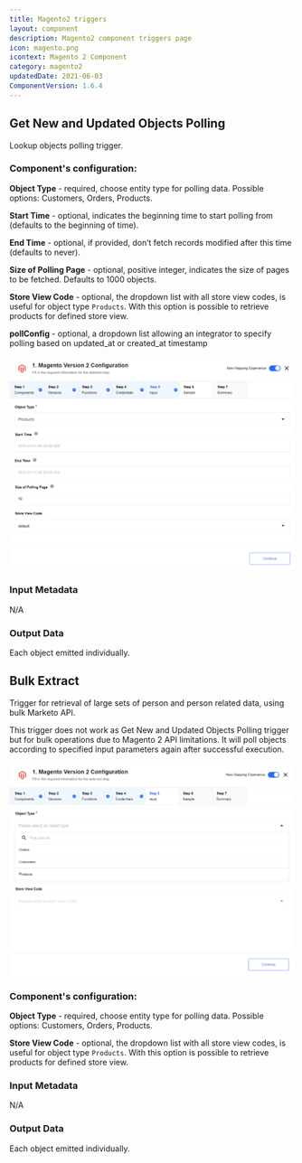 ```yaml
---
title: Magento2 triggers
layout: component
description: Magento2 component triggers page
icon: magento.png
icontext: Magento 2 Component
category: magento2
updatedDate: 2021-06-03
ComponentVersion: 1.6.4
---
```


## Get New and Updated Objects Polling

Lookup objects polling trigger.

### Component's configuration:

**Object Type** - required, choose entity type for polling data. Possible options: Customers, Orders, Products.

**Start Time** - optional, indicates the beginning time to start polling from (defaults to the beginning of time).

**End Time** - optional, if provided, don’t fetch records modified after this time (defaults to never).

**Size of Polling Page** - optional, positive integer, indicates the size of pages to be fetched. Defaults to 1000 objects.

**Store View Code** - optional, the dropdown list with all store view codes, is useful for object type `Products`. With this option is possible to retrieve products for defined store view.

**pollConfig** - optional, a dropdown list allowing an integrator to specify polling based on updated_at or created_at timestamp

![image](img/trigger-configuration.png)

### Input Metadata

N/A

### Output Data

Each object emitted individually.

## Bulk Extract

Trigger for retrieval of large sets of person and person related data, using bulk Marketo API.

This trigger does not work as Get New and Updated Objects Polling trigger but for bulk operations due to Magento 2 API limitations. It will poll objects according to specified input parameters again after successful execution.

![Bulk Extract](img/bulk-extract.png)

### Component's configuration:

**Object Type** - required, choose entity type for polling data. Possible options: Customers, Orders, Products.

**Store View Code** - optional, the dropdown list with all store view codes, is useful for object type `Products`. With this option is possible to retrieve products for defined store view.

### Input Metadata

N/A

### Output Data

Each object emitted individually.
